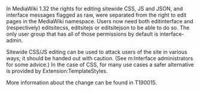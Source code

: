 In MediaWiki 1.32 the rights for editing sitewide CSS, JS and JSON, and interface messages flagged as raw, were separated from the right to edit pages in the MediaWiki namespace. Users now need both editinterface and (respectively) editsitecss, editsitejs or editsitejson to be able to do so. The only user group that has all of those permissions by default is interface-admin.

Sitewide CSS/JS editing can be used to attack users of the site in various ways; it should be handed out with caution. (See m:Interface administrators for some advice.) In the case of CSS, for many use cases a safer alternative is provided by Extension:TemplateStyles.

More information about the change can be found in T190015.
